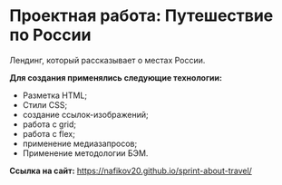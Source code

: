 # Проектная работа: Путешествие по России

Лендинг, который рассказывает о местах России.

**Для создания применялись следующие технологии:**
* Разметка HTML;
* Стили CSS;
* создание ссылок-изображений;
* работа с grid;
* работа с flex;
* применение медиазапросов;
* Применение методологии БЭМ.


**Ссылка на сайт:**
https://nafikov20.github.io/sprint-about-travel/



